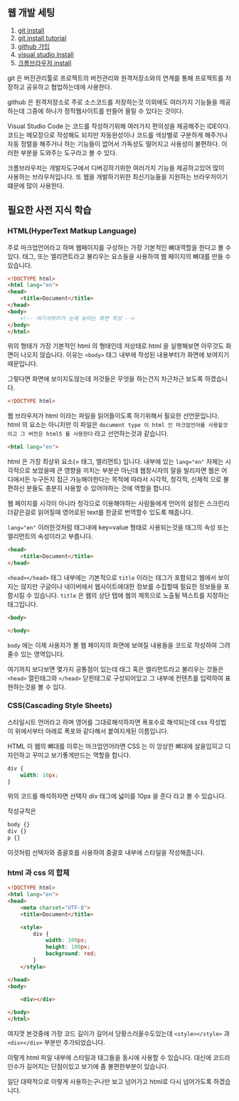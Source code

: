 ## 웹 개발 세팅
1. [git install](https://git-scm.com/downloads)
2. [git install tutorial](https://coding-factory.tistory.com/245)
3. [github 가입](https://github.com/)
4. [visual studio install](https://code.visualstudio.com/)
5. [크롬브라우저 install](https://www.google.com/chrome/?brand=BNSD&gclid=Cj0KCQiA4L2BBhCvARIsAO0SBdYXP1HsuHB0k0TFOz2gHnh90Zcd7yDX2WwEFejD2kGElDAS2ORSFiAaAmxoEALw_wcB&gclsrc=aw.ds)

git 은 버전관리툴로 프로젝트의 버전관리와 원격저장소와의 연계를 통해 프로젝트를 저장하고 공유하고 협업하는데에 사용한다.
  
github 은 원격저장소로 주로 소스코드를 저장하는것 이외에도 여러가지 기능들을 제공하는데 그중에 하나가 정적웹사이트를 만들어 올릴 수 있다는 것이다.

Visual Studio Code 는 코드를 작성하기위해 여러가지 편의성을 제공해주는 IDE이다. 코드는 메모장으로 작성해도 되지만 자동완성이나 코드를 색상별로 구분하게 해주거나 자동 정렬을 해주거나 하는 기능들이 없어서 가독성도 떨어지고 사용성이 불편하다. 이러한 부분을 도와주는 도구라고 볼 수 있다.
  
크롬브라우저는 개발자도구에서 디버깅하기위한 여러가지 기능을 제공하고있어 많이 사용하는 브라우저입니다. 또 웹을 개발하기위한 최신기능들을 지원하는 브라우저이기떄문에 많이 사용한다.

## 필요한 사전 지식 학습

### HTML(HyperText Matkup Language)
주로 마크업언어라고 하며 웹페이지를 구성하는 가장 기본적인 뼈대역할을 한다고 볼 수 있다. 태그, 또는 엘리먼트라고 불리우는 요소들을 사용하여 웹 페이지의 뼈대를 만들 수 있습니다.

```html
<!DOCTYPE html>
<html lang="en">
<head>
    <title>Document</title>
</head>
<body>
    <!-- 여기서부터가 눈에 보이는 화면 작성 -->
</body>
</html>
```

위의 형태가 가장 기본적인 html 의 형태인데 저상태로 html 을 실행해보면 아무것도 화면이 나오지 않습니다. 이유는 `<body>` 태그 내부에 작성된 내용부터가 화면에 보여지기 때문입니다.
  
그렇다면 화면에 보이지도않는데 저것들은 무엇을 하는건지 차근차근 보도록 하겠습니다.

```html
<!DOCTYPE html>
```
웹 브라우저가 html 이라는 파일을 읽어들이도록 하기위해서 필요한 선언문입니다. html 의 요소는 아니지만 이 파일은 `document type 이 html 인 마크업언어를 사용할것이고 그 버전은 html5 를 사용한다` 라고 선언하는것과 같습니다.

```html
<html lang="en">
```
html 은 가장 최상위 요소(= 태그, 엘리먼트) 입니다. 내부에 있는 `lang="en"` 자체는 시각적으로 보았을때 큰 영향을 끼치는 부분은 아닌데 웹창시자의 말을 빌리자면 웹은 어디에서든 누구든지 접근 가능해야한다는 목적에 따라서 시각적, 청각적, 신체적 으로 불편하신 분들도 충분히 사용할 수 있어야하는 것에 역할을 합니다.
  
웹 페이지를 시각이 아니라 청각으로 이용해야하는 사람들에게 언어의 설정은 스크린리더같은걸로 읽어질때 영어로된 text를 한글로 번역할수 있도록 해줍니다.
  
`lang="en"` 이러한것처럼 태그내에 key=value 형태로 사용되는것을 태그의 속성 또는 엘리먼트의 속성이라고 부릅니다.

```html
<head>
    <title>Document</title>
</head>
```

`<head></head>` 태그 내부에는 기본적으로 `title` 이라는 태그가 포함되고 웹에서 보이지는 않지만 구글이나 네이버에서 웹사이트에대한 정보를 수집할때 필요한 정보들을 포함시킬 수 있습니다. `title` 은 웹의 상단 탭에 웹의 제목으로 노출될 텍스트를 지정하는 태그입니다.

```html
<body>

</body>
```

`body` 에는 이제 사용자가 볼 웹 페이지의 화면에 보여질 내용들을 코드로 작성하여 그려줄수 있는 영역입니다.
  

여기까지 보다보면 몇가지 공통점이 있는데 태그 혹은 엘리먼트라고 불리우는 것들은 `<head>` 열린태그와 `</head>` 닫힌태그로 구성되어있고 그 내부에 컨텐츠를 입력하여 표현하는것을 볼 수 있다.

### CSS(Cascading Style Sheets) 
스타일시트 언어라고 하며 영어를 그대로해석하자면 폭포수로 해석되는데 css 작성법이 위에서부터 아래로 폭포와 같다해서 붙여지게된 이름입니다.
  
HTML 이 웹의 뼈대를 이루는 마크업언어라면 CSS 는 이 앙상한 뼈대에 살을입히고 디자인하고 꾸미고 보기좋게만드는 역할을 합니다. 

```css
div {
    width: 10px;
}
```

위의 코드를 해석하자면 선택자 div 태그에 넓이를 10px 을 준다 라고 볼 수 있습니다. 
  
작성규칙은

```css
body {}
div {}
p {}
```

이것처럼 선택자와 중괄호를 사용하여 중괄호 내부에 스타일을 작성해줍니다.
  
### html 과 css 의 합체
```html
<!DOCTYPE html>
<html lang="en">
<head>
    <meta charset="UTF-8">
    <title>Document</title>

    <style>
        div {
            width: 100px;
            height: 100px;
            background: red;
        }
    </style>

</head>
<body>

    <div></div>
    
</body>
</html>
```

여지껏 본것중에 가장 코드 길이가 길어서 당황스러울수도있는데 
`<style></style>` 과 `<div></div>` 부분만 추가되었습니다.
  
이렇게 html 파일 내부에 스타일과 태그들을 동시에 사용할 수 있습니다. 대신에 코드라인수가 길어지는 단점이있고 보기에 좀 불편한부분이 있습니다.
  
일단 대략적으로 이렇게 사용하는구나만 보고 넘어가고 html로 다시 넘어가도록 하겠습니다.
